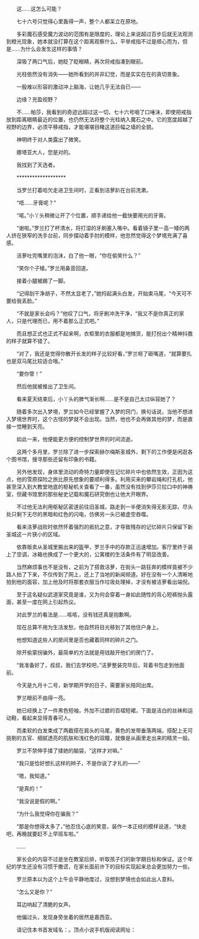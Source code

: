 　　这……这怎么可能？

　　七十六号只觉得心里轰得一声，整个人都呆立在原地。

　　多彩魔石感受魔力波动的范围有是限度的，理论上来说超过百步后就无法观测到橙光现象，她本就没打算在这个距离观察什么，平举戒指不过是顺心而为，但是……为什么会发生这样的事情？

　　深吸了两口气后，她眨了眨眼睛，再次将戒指凑到眼前。

　　光柱依然没有消失——她所看到的并非幻觉，而是实实在在的真切景象。

　　一股难以形容的激动冲上脑海，让她几乎无法自已——

　　边缘？充盈视野？

　　不……帕莎，我看到的奇迹远超过这一切，七十六号咽了口唾沫，即使把戒指放到距离眼睛最近的位置，也仍然无法将整个光柱纳入魔石之中。它的宽度超越了视野的边界，必须平移戒指，才能堪堪目睹这道巨幅之墙的全貌。

　　神明终于对人类露出了微笑。

　　娜塔亚大人，您是对的。

　　我找到了天选者。

　　*******************

　　当罗兰打着哈欠走进卫生间时，正看到洁萝趴在台前洗漱。

　　“唔……牙膏呢？”

　　“喏。”小丫头稍微让开了个位置，顺手递给他一截快要用光的牙膏。

　　“谢啦。”罗兰打了杯清水，将打湿的牙刷塞入嘴中。看着镜子里一高一矮的两人挤在狭窄的洗手台前，同步摆动着手肘的模样，他忽然觉得这个梦境充满了喜感。

　　洁萝吐完嘴里的泡沫，白了他一眼，“你在偷笑什么？”

　　“笑你个子矮。”罗兰用鼻音回道。

　　接着小腿被踢了一脚。

　　“记得刮干净胡子，不然太显老了，”她捋起满头白发，开始束马尾，“今天可不要给我丢脸。”

　　“不就是家长会吗？”他叹了口气，将牙刷冲洗干净，“我又不是你真正的家人，只是代理而已，用不着那么正式吧。”

　　而且想正式也正式不起来啊，衣柜里的衣服都是地摊货，能打扮出个精神抖擞的样子就算不错了。

　　“对了，我还是觉得你散开长发的样子比较好看，”罗兰咂了砸嘴道，“就算要扎也是双马尾比较适合哦。”

　　“要你管！”

　　然后他就被推出了卫生间。

　　看来夏天结束后，小丫头的脾气渐长啊……是不是自己太过纵容她了？

　　随着多次出入梦境，罗兰如今已经掌握了入梦的窍门，换句话说，当他不想进入梦境世界时，这个古怪的梦就不会出现。当然，他也不会再做其他的梦，而是直接一觉睡到天亮。

　　如此一来，他便能更方便的控制梦世界的时间流逝。

　　这两个多月里，罗兰除了进一步探索赫尔梅斯圣城外，剩下的工作便是闲逛各个图书馆，搜寻那些还留有印象的书籍。

　　另外他发现，身体里流动的奇特力量即使在记忆碎片中也依然生效，正因为这点，他的雪原探险之旅比原先想象的要顺利得多。利用买来的攀岩绳和打孔机，他甚至深入到大教堂地底的枢秘机关查看了一番，虽然没有找到伊莎贝拉口中的神祷室，但藏书馆里的那些秘史记载和魔石研究倒也让他大开眼界。

　　不过他无法利用枢秘区密道前往旧圣城，路走到一半便消失得无影无踪，尽头处只剩下无尽的黑暗和红色的闪电，仿佛另一头已被虚空吞噬。

　　看来洁萝战败时依然怀着强烈的抵抗之意，才导致残存的记忆碎片只保留下新圣城这一片狭小的区域。

　　依靠贩卖从圣城里搬出来的盔甲，罗兰手中的存款正迅速增加。客厅里终于装上了空调，冰箱也换成了一个更大的，公寓楼的生活条件有了明显改善。

　　当然麻烦事也不是没有，之前为了搭救洁萝，在街头一路狂奔的模样竟被不少路人拍了下来，不仅传到了网上，还上了当地的新闻频道。好在没有一个人清晰地拍到他的面容，加上他及时将那套衣服当作垃圾处理掉，才没有被洁萝看出端倪。

　　至于这名疑似武道家究竟是谁，又为何会穿着一身如此随性的背心短裤抛头露面，甚至一度在网上引起热议。

　　对此罗兰的看法是……咳咳，没有钱还真是抱歉啊。

　　现在总算不用为生活发愁，他自然将目光移到了其他住户身上。

　　他想知道这些人的房间里是否也藏着同样的碎片之门。

　　除开偷蒙拐骗外，最简单的方法就是用钱敲开他们的房门了。

　　“我准备好了，叔叔，我们去学校吧，”洁萝整装完毕后，背着书包走到他面前。

　　今天是九月十二号，新学期开学的日子，需要家长陪同出席。

　　罗兰眼前不由得一亮。

　　她已经换上了一件黑色短袖，外加不过膝的百褶短裙，下面是洁白的丝袜和运动鞋，看起来显得青春可人。

　　而柔软的白发束成了两截搭在肩头的马尾，黄色的发带垂落两端，搭配上无可挑剔的五官、细腻透亮的肌肤和浅红色的双瞳，就像是从画里走出来的精灵一般。

　　罗兰不禁伸手揉了揉她的脑袋，“这样才对嘛。”

　　“我只是恰好想扎这样的辫子，不是你说了才扎的——”

　　“嗯，我知道。”

　　“是真的！”

　　“我没说是假的啊。”

　　“为什么我觉得你在骗我？”

　　“那是你想得太多了，”他忍住心底的笑意，装作一本正经的模样说道，“快走吧，再晚就要赶不上早班车啦。”

　　……

　　家长会的内容不过是坐在教室后排，听取孩子们的新学期目标和保证。这个年纪的学生还没有习惯于撒谎，在家长面前许下的目标实现起来总会更加努力一些。

　　罗兰原本以为这个上午会平静地度过，没想到梦境也会如此出人意料。

　　“怎么又是你？”

　　耳边响起了清脆的女声。

　　他偏过头，发现身旁坐着的居然是嘉西亚。

　　请记住本书首发域名：。顶点小说手机版阅读网址：
